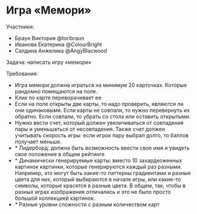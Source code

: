 # Игра «Мемори»

Участники:
- Браун Виктория @toribraun
- Иванова Екатерина @ColourBright
- Салдина Анжелика @AngyBlacwood

Задача: написать игру «мемори»

Требования:
- Игра мемори должна играться на минимум 20 карточках. Которые рандомно помещаются на поле. 
- Клик по карте переворачивает ее
- Если на поле открыты две карты, то надо проверить, являются ли они одинаковыми. Если карты не совпали, то нужно перевернуть их обратно. Если совпали, то убрать со стола или оставить открытыми. 
- Нужно вести счет, который должен увеличиваться от совпадения пары и уменьшаться от несовпадения. Также счет должен учитывать скорость игры: если игрок пару выбрал долго, то баллов получает меньше. 
- \* Лидерборд: должна быть возможность ввести свое имя и увидеть свое положение в общем рейтинге
- \* Динамически генерируемые карты: вместо 10 захардкоженных картинок картинки, которые генерируются каждый раз разными. Например, это могут быть какие-то паттерны градиентами и разные цвета для них, который выбираются в начале игры, или какие-то символы, которые красятся в разные цвета. В общем, так, чтобы в разных играх изображения отличались и это не было просто большой коллекцией картинок.
- \* Разные уровни сложности с разным количеством карт
